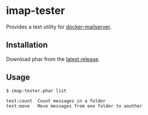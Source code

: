 # imap-tester

Provides a test utility for [docker-mailserver](https://github.com/jeboehm/docker-mailserver). 

## Installation

Download phar from the [latest release](https://github.com/jeboehm/imap-tester/releases/tag/v1.1.0).

## Usage

```
$ imap-tester.phar list

test:count  Count messages in a folder
test:move   Move messages from one folder to another
```

